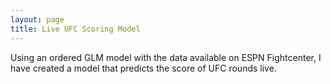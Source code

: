 ```yaml
---
layout: page
title: Live UFC Scoring Model
---
```

Using an ordered GLM model with the data available on ESPN Fightcenter, I have created a model that predicts the score of UFC rounds live.
